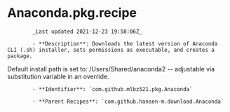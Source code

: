 # Anaconda.pkg.recipe

            _Last updated 2021-12-23 19:58:06Z_

            - **Description**: Downloads the latest version of Anaconda CLI (.sh) installer, sets permissions as executable, and creates a package.

Default install path is set to:  /Users/Shared/anaconda2 -- adjustable via substitution variable in an override.

            - **Identifier**: `com.github.mlbz521.pkg.Anaconda`

            - **Parent Recipes**: `com.github.hansen-m.download.Anaconda`